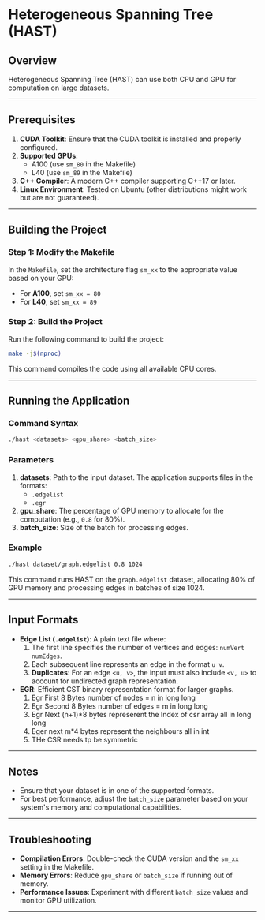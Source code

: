 # Heterogeneous Spanning Tree (HAST)

## Overview
Heterogeneous Spanning Tree (HAST) can use both CPU and GPU for computation on large datasets.

---

## Prerequisites
1. **CUDA Toolkit**: Ensure that the CUDA toolkit is installed and properly configured.
2. **Supported GPUs**:
   - A100 (use `sm_80` in the Makefile)
   - L40 (use `sm_89` in the Makefile)
3. **C++ Compiler**: A modern C++ compiler supporting C++17 or later.
4. **Linux Environment**: Tested on Ubuntu (other distributions might work but are not guaranteed).

---

## Building the Project

### Step 1: Modify the Makefile
In the `Makefile`, set the architecture flag `sm_xx` to the appropriate value based on your GPU:
- For **A100**, set `sm_xx = 80`
- For **L40**, set `sm_xx = 89`

### Step 2: Build the Project
Run the following command to build the project:
```bash
make -j$(nproc)
```
This command compiles the code using all available CPU cores.

---

## Running the Application

### Command Syntax
```bash
./hast <datasets> <gpu_share> <batch_size>
```

### Parameters
1. **datasets**: Path to the input dataset. The application supports files in the formats:
   - `.edgelist`
   - `.egr`
2. **gpu_share**: The percentage of GPU memory to allocate for the computation (e.g., `0.8` for 80%).
3. **batch_size**: Size of the batch for processing edges.

### Example
```bash
./hast dataset/graph.edgelist 0.8 1024
```
This command runs HAST on the `graph.edgelist` dataset, allocating 80% of GPU memory and processing edges in batches of size 1024.

---

## Input Formats
- **Edge List (`.edgelist`)**: A plain text file where:
  1. The first line specifies the number of vertices and edges: `numVert numEdges`.
  2. Each subsequent line represents an edge in the format `u v`.
  3. **Duplicates**: For an edge `<u, v>`, the input must also include `<v, u>` to account for undirected graph representation.
- **EGR**: Efficient CST binary representation format for larger graphs.
  1. Egr First 8 Bytes number of nodes = n in long long
  2. Egr Second 8 Bytes number of edges = m in long long
  3. Egr Next (n+1)*8 bytes represerent the Index of csr array all in long long
  4. Eger next m*4 bytes represent the neighbours all in int 
  5. THe CSR needs tp be symmetric
---

## Notes
- Ensure that your dataset is in one of the supported formats.
- For best performance, adjust the `batch_size` parameter based on your system's memory and computational capabilities.

---

## Troubleshooting
- **Compilation Errors**: Double-check the CUDA version and the `sm_xx` setting in the Makefile.
- **Memory Errors**: Reduce `gpu_share` or `batch_size` if running out of memory.
- **Performance Issues**: Experiment with different `batch_size` values and monitor GPU utilization.

---
<!-- 
## Contact
For any issues or questions, feel free to reach me out. -->
